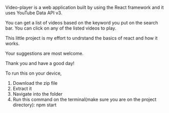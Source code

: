 Video-player is a web application built by using the React framework and it uses YouTube Data API v3.

You can get a list of videos based on the keyword you put on the search bar. You can click on any of the listed videos to play.

This little project is my effort to undrstand the basics of react and how it works.

Your suggestions are most welcome.


Thank you and have a good day!



To run this on your device,
1. Download the zip file
2. Extract it
3. Navigate into the folder
4. Run this command on the terminal(make sure you are on the project directory): npm start
